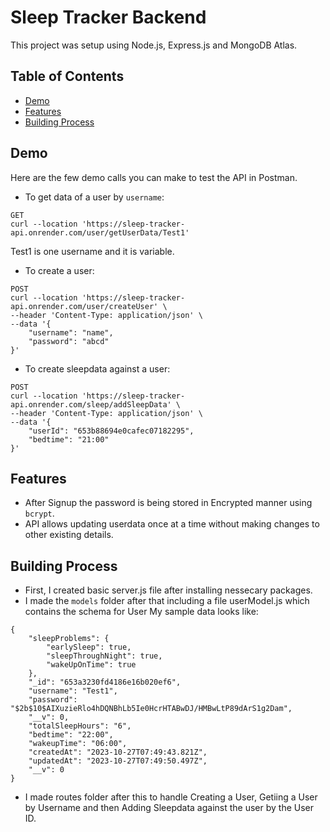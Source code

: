 # Sleep Tracker Backend

This project was setup using Node.js, Express.js and MongoDB Atlas.

## Table of Contents

- [Demo](#demo)
- [Features](#features)
- [Building Process](#building-process)

## Demo

Here are the few demo calls you can make to test the API in Postman.

- To get data of a user by `username`:
```
GET
curl --location 'https://sleep-tracker-api.onrender.com/user/getUserData/Test1'
```
Test1 is one username and it is variable.

- To create a user:
```
POST
curl --location 'https://sleep-tracker-api.onrender.com/user/createUser' \
--header 'Content-Type: application/json' \
--data '{
    "username": "name",
    "password": "abcd"
}'
```

- To create sleepdata against a user:
```
POST
curl --location 'https://sleep-tracker-api.onrender.com/sleep/addSleepData' \
--header 'Content-Type: application/json' \
--data '{
    "userId": "653b88694e0cafec07182295",
    "bedtime": "21:00"
}'
```

## Features

- After Signup the password is being stored in Encrypted manner using `bcrypt`.
- API allows updating userdata once at a time without making changes to other existing details.

## Building Process

- First, I created basic server.js file after installing nessecary packages.
- I made the `models` folder after that including a file userModel.js which contains the schema for User
My sample data looks like:
```
{
    "sleepProblems": {
        "earlySleep": true,
        "sleepThroughNight": true,
        "wakeUpOnTime": true
    },
    "_id": "653a3230fd4186e16b020ef6",
    "username": "Test1",
    "password": "$2b$10$AIXuzieRlo4hDQNBhLb5Ie0HcrHTABwDJ/HMBwLtP89dArS1g2Dam",
    "__v": 0,
    "totalSleepHours": "6",
    "bedtime": "22:00",
    "wakeupTime": "06:00",
    "createdAt": "2023-10-27T07:49:43.821Z",
    "updatedAt": "2023-10-27T07:49:50.497Z",
    "__v": 0
}
```
- I made routes folder after this to handle Creating a User, Getiing a User by Username and then Adding Sleepdata against the user by the User ID.
